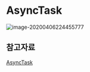 # AsyncTask

![image-20200406224455777](C:\Users\hyunh\AppData\Roaming\Typora\typora-user-images\image-20200406224455777.png)

## 참고자료

[AsyncTask](https://itmining.tistory.com/7)